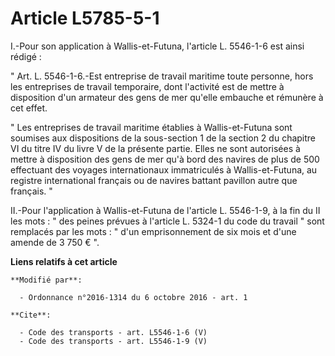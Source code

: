 # Article L5785-5-1

I.-Pour son application à Wallis-et-Futuna, l'article L. 5546-1-6 est ainsi rédigé : 

" Art. L. 5546-1-6.-Est entreprise de travail maritime toute personne, hors les entreprises de travail temporaire, dont
l'activité est de mettre à disposition d'un armateur des gens de mer qu'elle embauche et rémunère à cet effet. 

" Les entreprises de travail maritime établies à Wallis-et-Futuna sont soumises aux dispositions de la sous-section 1 de la
section 2 du chapitre VI du titre IV du livre V de la présente partie. Elles ne sont autorisées à mettre à disposition des
gens de mer qu'à bord des navires de plus de 500 effectuant des voyages internationaux immatriculés à Wallis-et-Futuna, au
registre international français ou de navires battant pavillon autre que français. " 

II.-Pour l'application à Wallis-et-Futuna de l'article L. 5546-1-9, à la fin du II les mots : " des peines prévues à
l'article L. 5324-1 du code du travail " sont remplacés par les mots : " d'un emprisonnement de six mois et d'une amende de 3
750 € ".

**Liens relatifs à cet article**

	**Modifié par**:

	  - Ordonnance n°2016-1314 du 6 octobre 2016 - art. 1

	**Cite**:

	  - Code des transports - art. L5546-1-6 (V)
	  - Code des transports - art. L5546-1-9 (V)
